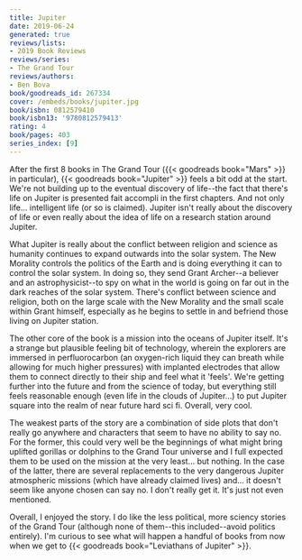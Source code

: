 ```yaml
---
title: Jupiter
date: 2019-06-24
generated: true
reviews/lists:
- 2019 Book Reviews
reviews/series:
- The Grand Tour
reviews/authors:
- Ben Bova
book/goodreads_id: 267334
cover: /embeds/books/jupiter.jpg
book/isbn: 0812579410
book/isbn13: '9780812579413'
rating: 4
book/pages: 403
series_index: [9]
---
```

After the first 8 books in The Grand Tour ({{< goodreads book="Mars" >}} in particular), {{< goodreads book="Jupiter" >}} feels a bit odd at the start. We're not building up to the eventual discovery of life--the fact that there's life on Jupiter is presented fait accompli in the first chapters. And not only life... intelligent life (or so is claimed). Jupiter isn't really about the discovery of life or even really about the idea of life on a research station around Jupiter.  

What Jupiter is really about the conflict between religion and science as humanity continues to expand outwards into the solar system. The New Morality controls the politics of the Earth and is doing everything it can to control the solar system. In doing so, they send Grant Archer--a believer and an astrophysicist--to spy on what in the world is going on far out in the dark reaches of the solar system. There's conflict between science and religion, both on the large scale with the New Morality and the small scale within Grant himself, especially as he begins to settle in and befriend those living on Jupiter station.  

<!--more-->

The other core of the book is a mission into the oceans of Jupiter itself. It's a strange but plausible feeling bit of technology, wherein the explorers are immersed in perfluorocarbon (an oxygen-rich liquid they can breath while allowing for much higher pressures) with implanted electrodes that allow them to connect directly to their ship and feel what it 'feels'. We're getting further into the future and from the science of today, but everything still feels reasonable enough (even life in the clouds of Jupiter...) to put Jupiter square into the realm of near future hard sci fi. Overall, very cool.  

The weakest parts of the story are a combination of side plots that don't really go anywhere and characters that seem to have no ability to say no. For the former, this could very well be the beginnings of what might bring uplifted gorillas or dolphins to the Grand Tour universe and I full expected them to be used on the mission at the very least... but nothing. In the case of the latter, there are several replacements to the very dangerous Jupiter atmospheric missions (which have already claimed lives) and... it doesn't seem like anyone chosen can say no. I don't really get it. It's just not even mentioned.  

Overall, I enjoyed the story. I do like the less political, more sciency stories of the Grand Tour (although none of them--this included--avoid politics entirely). I'm curious to see what will happen a handful of books from now when we get to {{< goodreads book="Leviathans of Jupiter" >}}.
